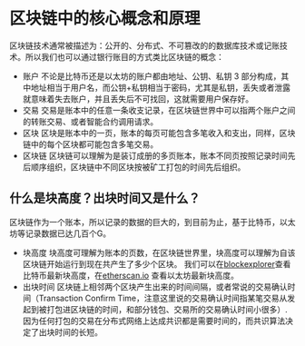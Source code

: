 # 区块链中的核心概念和原理

区块链技术通常被描述为：公开的、分布式、不可篡改的的数据库技术或记账技术。所以我们也可以通过银行账目的方式类比区块链的概念：
* 账户
不论是比特币还是以太坊的账户都由地址、公钥、私钥 3 部分构成，其中地址相当于用户名，而公钥+私钥相当于密码，尤其是私钥，丢失或者泄露就意味着失去账户，并且丢失后不可找回，这就需要用户保存好。
* 交易
交易是账本中的任意一条收支记录，在区块链世界中可以指两个账户之间的转账交易、或者智能合约调用请求。
* 区块
区块是账本中的一页，账本的每页可能包含多笔收入和支出，同样，区块链中的每个区块都可能包含多笔交易。
* 区块链
区块链可以理解为是装订成册的多页账本，账本不同页按照记录时间先后顺序组织，区块链中不同区块按被矿工打包的时间先后组织。

## 什么是块高度？出块时间又是什么？
区块链作为一个账本，所以记录的数据的巨大的，到目前为止，基于比特币，以太坊等记录数据已达几百个G。
* 块高度
块高度可理解为账本的页数，在区块链世界里，块高度可以理解为自该区块链开始运行到现在共产生了多少个区块。
我们可以在[blockexplorer](https://blockexplorer.com/)查看比特币最新块高度，在[etherscan.io](https://etherscan.io/blocks) 查看以太坊最新块高度。
* 出块时间
区块链上相邻两个区块产生出来的时间间隔，或者常说的交易确认时间（Transaction Confirm Time，注意这里说的交易确认时间指某笔交易从发起到被打包进区块链的时间，和部分钱包、交易所的交易确认时间小很多）.
因为任何打包的交易在分布式网络上达成共识都是需要时间的，而共识算法决定了出块时间的长短。




